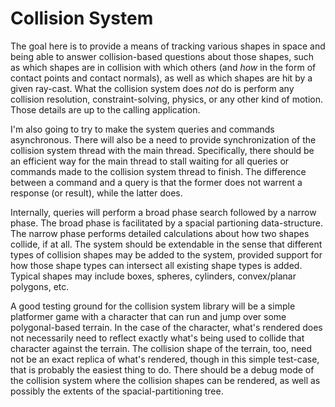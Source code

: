 
# Collision System

The goal here is to provide a means of tracking various shapes in space and being able to answer collision-based questions about those shapes, such as which shapes are in collision with which others (and *how* in the form of contact points and contact normals), as well as which shapes are hit by a given ray-cast.  What the collision system does *not* do is perform any collision resolution, constraint-solving, physics, or any other kind of motion.  Those details are up to the calling application.

I'm also going to try to make the system queries and commands asynchronous.  There will also be a need to provide synchronization of the collision system thread with the main thread.  Specifically, there should be an efficient way for the main thread to stall waiting for all queries or commands made to the collision system thread to finish.  The difference between a command and a query is that the former does not warrent a response (or result), while the latter does.

Internally, queries will perform a broad phase search followed by a narrow phase.  The broad phase is facilitated by a spacial partioning data-structure.  The narrow phase performs detailed calculations about how two shapes collide, if at all.  The system should be extendable in the sense that different types of collision shapes may be added to the system, provided support for how those shape types can intersect all existing shape types is added.  Typical shapes may include boxes, spheres, cylinders, convex/planar polygons, etc.

A good testing ground for the collision system library will be a simple platformer game with a character that can run and jump over some polygonal-based terrain.  In the case of the character, what's rendered does not necessarily need to reflect exactly what's being used to collide that character against the terrain.  The collision shape of the terrain, too, need not be an exact replica of what's rendered, though in this simple test-case, that is probably the easiest thing to do.  There should be a debug mode of the collision system where the collision shapes can be rendered, as well as possibly the extents of the spacial-partitioning tree.